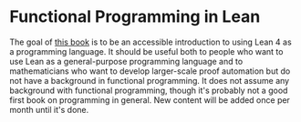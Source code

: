 Functional Programming in Lean
=======================

The goal of [this book](https://leanprover.github.io/functional_programming_in_lean/) is to be an accessible introduction to using Lean 4 as a programming language.
It should be useful both to people who want to use Lean as a general-purpose programming language and to mathematicians who want to develop larger-scale proof automation but do not have a background in functional programming.
It does not assume any background with functional programming, though it's probably not a good first book on programming in general.
New content will be added once per month until it's done.
